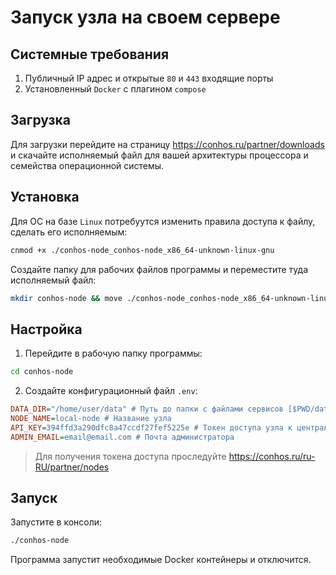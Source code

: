 # Запуск узла на своем сервере

## Системные требования

1. Публичный IP адрес и открытые `80` и `443` входящие порты
2. Установленный `Docker` с плагином `compose`

## Загрузка

Для загрузки перейдите на страницу https://conhos.ru/partner/downloads и скачайте исполняемый файл для вашей архитектуры процессора и
семейства операционной системы.

## Установка

Для ОС на базе `Linux` потребуутся изменить правила доступа к файлу, сделать его исполняемым:

```sh
cnmod +x ./conhos-node_conhos-node_x86_64-unknown-linux-gnu
```

Создайте папку для рабочих файлов программы и переместите туда исполняемый файл:

```sh
mkdir conhos-node && move ./conhos-node_conhos-node_x86_64-unknown-linux-gnu ./conhos-node/conhos-node
```

## Настройка

1. Перейдите в рабочую папку программы:

```sh
cd conhos-node
```

2. Создайте конфигурационный файл `.env`:

```ini
DATA_DIR="/home/user/data" # Путь до папки с файлами сервисов [$PWD/data]
NODE_NAME=local-node # Название узла
API_KEY=394ffd3a290dfc8a47ccdf27fef5225e # Токен доступа узла к центральному серверу
ADMIN_EMAIL=email@email.com # Почта администратора
```

> Для получения токена доступа проследуйте https://conhos.ru/ru-RU/partner/nodes

## Запуск

Запустите в консоли:

```sh
./conhos-node
```

Программа запустит необходимые Docker контейнеры и отключится.
